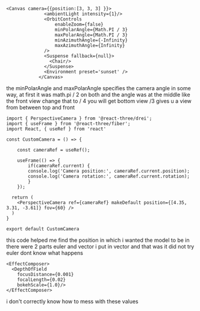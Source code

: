 
```
<Canvas camera={{position:[3, 3, 3] }}>
              <ambientLight intensity={1}/>
              <OrbitControls 
                  enableZoom={false}
                  minPolarAngle={Math.PI / 3}
                  maxPolarAngle={Math.PI / 3}
                  minAzimuthAngle={-Infinity}
                  maxAzimuthAngle={Infinity}
              />
              <Suspense fallback={null}>
                <Chair/>
              </Suspense>
              <Environment preset='sunset' />
            </Canvas>
```

the minPolarAngle and maxPolarAngle specifies the camera angle in some way, at first it was math.pi / 2 on both and the angle was at the middle like the front view change that to / 4 you will get bottom view /3 gives u a view from between top and front

```
import { PerspectiveCamera } from '@react-three/drei';
import { useFrame } from '@react-three/fiber';
import React, { useRef } from 'react'

const CustomCamera = () => {
    
    const cameraRef = useRef();

    useFrame(() => {
        if(cameraRef.current) {
        console.log('Camera position:', cameraRef.current.position);
        console.log('Camera rotation:', cameraRef.current.rotation);
        }
    });

  return (
    <PerspectiveCamera ref={cameraRef} makeDefault position={[4.35, 3.31, -3.61]} fov={60} />
  )
}

export default CustomCamera
```
this code helped me find the position in which i wanted the model to be in there were 2 parts euler and vector i put in vector and that was it did not try euler dont know what happens

```
<EffectComposer>
  <DepthOfField
    focusDistance={0.001}
    focalLength={0.02}
    bokehScale={1.0}/>
</EffectComposer>
```
i don't correctly know how to mess with these values 

